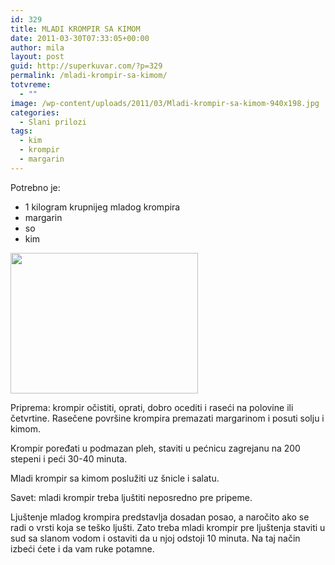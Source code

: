 ```yaml
---
id: 329
title: MLADI KROMPIR SA KIMOM
date: 2011-03-30T07:33:05+00:00
author: mila
layout: post
guid: http://superkuvar.com/?p=329
permalink: /mladi-krompir-sa-kimom/
totvreme:
  - ""
image: /wp-content/uploads/2011/03/Mladi-krompir-sa-kimom-940x198.jpg
categories:
  - Slani prilozi
tags:
  - kim
  - krompir
  - margarin
---
```

Potrebno je:

  * 1 kilogram krupnijeg mladog krompira
  * margarin
  * so
  * kim

<img class="alignnone size-medium wp-image-3291" title="Mladi krompir sa kimom" src="//superkuvar.com/wp-content/uploads/2011/03/Mladi-krompir-sa-kimom-300x225.jpg" alt="" width="300" height="225" /> 

Priprema: krompir očistiti, oprati, dobro ocediti i raseći na polovine ili četvrtine. Rasečene površine krompira premazati margarinom i posuti solju i kimom.

Krompir poređati u podmazan pleh, staviti u pećnicu zagrejanu na 200 stepeni i peći 30-40 minuta.

Mladi krompir sa kimom poslužiti uz šnicle i salatu.

Savet: mladi krompir treba ljuštiti neposredno pre pripeme.

Ljuštenje mladog krompira predstavlja dosadan posao, a naročito ako se radi o vrsti koja se teško ljušti. Zato treba mladi krompir pre ljuštenja staviti u sud sa slanom vodom i ostaviti da u njoj odstoji 10 minuta. Na taj način izbeći ćete i da vam ruke potamne.

&nbsp;